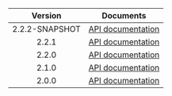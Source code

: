 | Version | Documents |
|:---:|---|
| 2.2.2-SNAPSHOT | [API documentation](2.2.2-SNAPSHOT) |
| 2.2.1 | [API documentation](2.2.1) |
| 2.2.0 | [API documentation](2.2.0) |
| 2.1.0 | [API documentation](2.1.0) |
| 2.0.0 | [API documentation](2.0.0) |
